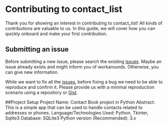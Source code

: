 # Contributing to contact_list

Thank you for showing an interest in contributing to contact_list! All kinds of contributions are valuable to us. In this guide, we will cover how you can quickly onboard and make your first contribution.

## Submitting an issue


Before submitting a new issue, please search the existing [issues](https://github.com/Anurag-Negi28/contact_list/issues). Maybe an issue already exists and might inform you of workarounds. Otherwise, you can give new information.

While we want to fix all the [issues](https://github.com/Anurag-Negi28/contact_list/issues), before fixing a bug we need to be able to reproduce and confirm it. Please provide us with a minimal reproduction scenario using a repository or [Gist](https://gist.github.com/).


##Project Setup
Project Name:	Contact Book project in Python
Abstract:	This is a simple app that can be used to handle contacts related to addresses or phones.
Language/Technologies Used:	Python, Tkinter, Sqlite3
Database:	SQLite3
Python version (Recommended):	3.x
